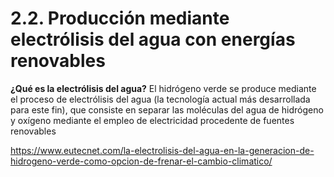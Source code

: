 # **2.2. Producción mediante electrólisis del agua con energías renovables**
**¿Qué es la electrólisis del agua?** El hidrógeno verde se produce mediante el proceso de electrólisis del agua (la tecnología actual más desarrollada para este fin), que consiste en separar las moléculas del agua de hidrógeno y oxígeno mediante el empleo de electricidad procedente de fuentes renovables



























https://www.eutecnet.com/la-electrolisis-del-agua-en-la-generacion-de-hidrogeno-verde-como-opcion-de-frenar-el-cambio-climatico/
